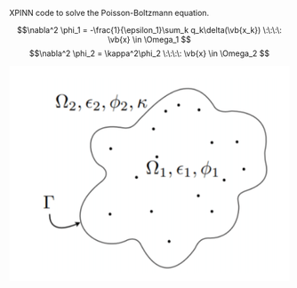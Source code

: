 
XPINN code to solve the Poisson-Boltzmann equation.

$$\nabla^2 \phi_1 = -\frac{1}{\epsilon_1}\sum_k q_k\delta(\vb{x_k}) \:\:\:\: \vb{x} \in \Omega_1 $$
$$\nabla^2 \phi_2 = \kappa^2\phi_2 \:\:\:\: \vb{x} \in \Omega_2 $$
   
![alt text](https://github.com/MartinAchondo/Poisson-Boltzmann-Equation-Simulation-Using-XPINNs/blob/master/img/Implicit-solvent.png?raw=true)